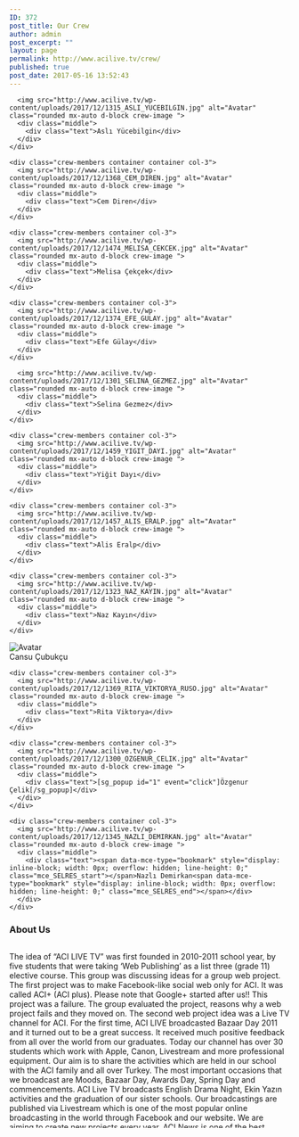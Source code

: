 ```yaml
---
ID: 372
post_title: Our Crew
author: admin
post_excerpt: ""
layout: page
permalink: http://www.acilive.tv/crew/
published: true
post_date: 2017-05-16 13:52:43
---
```

<div class="our-members-div">
  <div class="row justify-content-center">
    <div class="crew-members container col-3">

      <img src="http://www.acilive.tv/wp-content/uploads/2017/12/1315_ASLI_YUCEBILGIN.jpg" alt="Avatar" class="rounded mx-auto d-block crew-image ">
      <div class="middle">
        <div class="text">Aslı Yücebilgin</div>
      </div>
    </div>

    <div class="crew-members container container col-3">
      <img src="http://www.acilive.tv/wp-content/uploads/2017/12/1368_CEM_DIREN.jpg" alt="Avatar" class="rounded mx-auto d-block crew-image ">
      <div class="middle">
        <div class="text">Cem Diren</div>
      </div>
    </div>

    <div class="crew-members container col-3">
      <img src="http://www.acilive.tv/wp-content/uploads/2017/12/1474_MELISA_CEKCEK.jpg" alt="Avatar" class="rounded mx-auto d-block crew-image ">
      <div class="middle">
        <div class="text">Melisa Çekçek</div>
      </div>
    </div>

    <div class="crew-members container col-3">
      <img src="http://www.acilive.tv/wp-content/uploads/2017/12/1374_EFE_GULAY.jpg" alt="Avatar" class="rounded mx-auto d-block crew-image ">
      <div class="middle">
        <div class="text">Efe Gülay</div>
      </div>
    </div>
  </div>

  <div class="row">
    <div class="crew-members container col-3">

      <img src="http://www.acilive.tv/wp-content/uploads/2017/12/1301_SELINA_GEZMEZ.jpg" alt="Avatar" class="rounded mx-auto d-block crew-image ">
      <div class="middle">
        <div class="text">Selina Gezmez</div>
      </div>
    </div>

    <div class="crew-members container col-3">
      <img src="http://www.acilive.tv/wp-content/uploads/2017/12/1459_YIGIT_DAYI.jpg" alt="Avatar" class="rounded mx-auto d-block crew-image ">
      <div class="middle">
        <div class="text">Yiğit Dayı</div>
      </div>
    </div>

    <div class="crew-members container col-3">
      <img src="http://www.acilive.tv/wp-content/uploads/2017/12/1457_ALIS_ERALP.jpg" alt="Avatar" class="rounded mx-auto d-block crew-image ">
      <div class="middle">
        <div class="text">Alis Eralp</div>
      </div>
    </div>

    <div class="crew-members container col-3">
      <img src="http://www.acilive.tv/wp-content/uploads/2017/12/1323_NAZ_KAYIN.jpg" alt="Avatar" class="rounded mx-auto d-block crew-image ">
      <div class="middle">
        <div class="text">Naz Kayın</div>
      </div>
    </div>
  </div>


  <div class="row">
    <div class="crew-members container col-3">
      <img src="http://www.acilive.tv/wp-content/uploads/2017/12/1371_CANSU_CUBUKCU-1.jpg" alt="Avatar" class="rounded mx-auto d-block crew-image ">
      <div class="middle">
        <div class="text">Cansu Çubukçu</div>
      </div>
    </div>

    <div class="crew-members container col-3">
      <img src="http://www.acilive.tv/wp-content/uploads/2017/12/1369_RITA_VIKTORYA_RUSO.jpg" alt="Avatar" class="rounded mx-auto d-block crew-image ">
      <div class="middle">
        <div class="text">Rita Viktorya</div>
      </div>
    </div>

    <div class="crew-members container col-3">
      <img src="http://www.acilive.tv/wp-content/uploads/2017/12/1300_OZGENUR_CELIK.jpg" alt="Avatar" class="rounded mx-auto d-block crew-image ">
      <div class="middle">
        <div class="text">[sg_popup id="1" event="click"]Özgenur Çelik[/sg_popup]</div>
      </div>
    </div>

    <div class="crew-members container col-3">
      <img src="http://www.acilive.tv/wp-content/uploads/2017/12/1345_NAZLI_DEMIRKAN.jpg" alt="Avatar" class="rounded mx-auto d-block crew-image ">
      <div class="middle">
        <div class="text"><span data-mce-type="bookmark" style="display: inline-block; width: 0px; overflow: hidden; line-height: 0;" class="mce_SELRES_start">﻿</span>Nazlı Demirkan<span data-mce-type="bookmark" style="display: inline-block; width: 0px; overflow: hidden; line-height: 0;" class="mce_SELRES_end">﻿</span></div>
      </div>
    </div>
  </div>
</div>
<h3>About Us</h3>
<div style="max-height: 330px; height: auto; width: aotp; border: 0px solid #ccc; overflow: auto;">

  The idea of “ACI LIVE TV” was first founded in 2010-2011 school year, by five students that were taking ‘Web Publishing’
  as a list three (grade 11) elective course. This group was discussing ideas for a group web project. The first project
  was to make Facebook-like social web only for ACI. It was called ACI+ (ACI plus). Please note that Google+ started after
  us!! This project was a failure. The group evaluated the project, reasons why a web project fails and they moved on. The
  second web project idea was a Live TV channel for ACI. For the first time, ACI LIVE broadcasted Bazaar Day 2011 and it
  turned out to be a great success. It received much positive feedback from all over the world from our graduates. Today
  our channel has over 30 students which work with Apple, Canon, Livestream and more professional equipment. Our aim is to
  share the activities which are held in our school with the ACI family and all over Turkey. The most important occasions
  that we broadcast are Moods, Bazaar Day, Awards Day, Spring Day and commencements. ACI Live TV broadcasts English Drama
  Night, Ekin Yazın activities and the graduation of our sister schools. Our broadcastings are published via Livestream which
  is one of the most popular online broadcasting in the world through Facebook and our website. We are aiming to create new
  projects every year. ACI News is one of the best examples. With all these qualities ACI Live TV is one of the first and
  only high school live channel in Turkey.
  <p class="contact-text"></p>

</div>